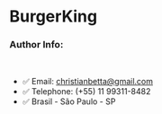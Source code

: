 # BurgerKing


### Author Info:
<br/>

* :white_check_mark: Email: christianbetta@gmail.com
* :white_check_mark: Telephone: (+55) 11 99311-8482
* :white_check_mark: Brasil - São Paulo - SP